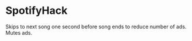 SpotifyHack
===========

Skips to next song one second before song ends to reduce number of ads. Mutes ads.